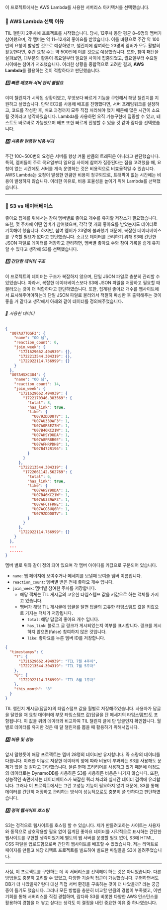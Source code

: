 이 프로젝트에서는 AWS Lambda를 사용한 서버리스 아키텍처를 선택했습니다.

### 🎯 AWS Lambda 선택 이유

TIL 챌린지 2주차에 프로젝트를 시작했습니다. 당시, 12주차 동안 평균 8\~9명의 멤버가 참여했으며, 각 멤버는 약 11\~12개의 좋아요를 받았습니다. 이를 바탕으로 주간 약 100번의 요청이 발생할 것으로 예상하였고, 챌린지에 참여하는 23명의 멤버가 모두 활발히 활동한다면, 주간 요청 수는 약 500번에 이를 것으로 예상했습니다.
또한, 참여 패턴을 살펴보면, 대부분의 활동이 목요일부터 일요일 사이에 집중되었고, 월요일부터 수요일 사이에는 참여가 저조했습니다. 이러한 상황을 종합적으로 고려한 결과, **AWS Lambda**를 활용하는 것이 적합하다고 판단했습니다.

##### 1️⃣ 빠른 배포와 서버 관리 불필요

이미 챌린지가 시작된 상황이였고, 무엇보다 빠르게 기능을 구현해서 해당 챌린지를 지원하고 싶었습니다. 만약 EC2를 사용해 배포를 진행했다면, 서버 프레임워크를 설정하고, 코드를 작성한 후, 배포 과정까지 모두 직접 처리해야 했기 때문에 많은 시간이 소요될 것이라고 생각하였습니다. Lambda를 사용하면 오직 기능구현에 집중할 수 있고, 테스트도 바로바로 가능했으며 배포 또한 빠르게 진행할 수 있을 것 같아 람다를 선택했습니다.

##### 2️⃣ 사용한 만큼만 비용 부과

주간 100~500번의 요청은 서버를 항상 켜둘 만큼의 트래픽은 아니라고 판단했습니다. 특히, 멤버들이 주로 목요일부터 일요일 사이에 참여가 집중된다는 점을 고려했을 때, 요청이 없는 시간에도 서버를 계속 운영하는 것은 비용적으로 비효율적일 수 있습니다. AWS Lambda는 요청이 발생한 만큼만 비용이 청구되므로, 트래픽이 없는 시간에는 비용이 발생하지 않습니다. 이러한 이유로, 비용 효율성을 높이기 위해 Lambda를 선택했습니다.

---

### 🎯 S3 vs 데이터베이스

좋아요 집계를 위해서는 참여 멤버별로 좋아요 개수를 유지할 저장소가 필요했습니다. 또한, 몇 주차에 어떤 멤버가 참여했으며, 각각 몇 개의 좋아요를 받았는지도 데이터로 기록해야 했습니다. 하지만, 참여 멤버가 23명에 불과했기 때문에, 복잡한 데이터베이스를 구축할 필요가 없다고 판단했습니다.
소규모 데이터를 관리하기 위해 S3에 간단한 JSON 파일로 데이터를 저장하고 관리하면, 멤버별 좋아요 수와 참여 기록을 쉽게 유지할 수 있다고 생각해 S3를 선택했습니다.

##### 1️⃣ 간단한 데이터 구조

이 프로젝트의 데이터는 구조가 복잡하지 않으며, 단일 JSON 파일로 충분히 관리할 수 있었습니다. 따라서, 복잡한 데이터베이스보다 S3에 JSON 파일을 저장하고 필요할 때 불러오는 것이 더 적합하다고 판단하였습니다. 또한, 집계된 좋아요 개수를 웹사이트에서 표시해주어야하는데 단일 JSON 파일로 불러와서 적절히 파싱한 후 출력해주는 것이 좋을 거 같다고 생각해서 아래와 같이 데이터를 정의해주었습니다.

###### 📖 사용한 데이터

```json
{
  "U07AU7TQGF3": {
    "name": "OO 님",
    "reaction_count": 0,
    "join_week": {
      "1721629662.494939": {},
      "1722213544.304319": {},
      "1722922114.756999": {}
    }
  },
  "U07AHSXC3U4": {
    "name": "OO 님",
    "reaction_count": 14,
    "join_week": {
      "1721629662.494939": {
        "1722170346.383569": {
          "total": 8,
          "has_link": true,
          "like": {
            "U079ZDDD8TV": 1,
            "U07AU339WF3": 1,
            "U07A0RSEZ7H": 1,
            "U07B46KC21W": 1,
            "U07AHSY9UDA": 1,
            "U07A8PR8B0E": 1,
            "U07AFHRPDH8": 1,
            "U07B472R196": 1
          }
        }
      },
      "1722213544.304319": {
        "1722661142.562769": {
          "total": 6,
          "has_link": true,
          "like": {
            "U07AHSY9UDA": 1,
            "U07B46KC21W": 1,
            "U07AU339WF3": 1,
            "U07AFCTFRNE": 1,
            "U07ACG5UQ6R": 1,
            "U079ZDDD8TV": 1
          }
        }
      },
      "1722922114.756999": {}
    }
  },
  ...
  ......
}
```

멤버 별로 위와 같이 정의 되어 있으며 각 멤버 아이디를 키값으로 구분되어 있습니다.

- `name`: 웹 페이지에 보여주거나 메세지를 보낼때 보여줄 멤버 이름입니다.
- `reaction_count`: 멤버별 받은 전체 좋아요 개수 입니다.
- `join_week`: 멤버별 참여한 주차를 저장합니다.
  - 해당 객체는 TIL 게시글의 고유한 타임스템프 값을 키값으로 하는 객체를 가지고 있습니다.
  - 멤버가 해당 TIL 게시글에 답글을 달면 답글의 고유한 타임스탬프 값을 키값으로 가지는 객체가 저장됩니다.
    - `total`: 해당 답글의 좋아요 개수 입니다.
    - `has_link`: 블로그 글 링크가 게시되었는지 여부를 표시합니다. 링크를 게시하지 않으면(false) 참여하지 않은 것입니다.
    - `like`: 좋아요를 누른 멤버 ID를 저장합니다.

```json
{
  "timestamps": {
    "7": {
      "1721629662.494939": "TIL 7월 4주차",
      "1722213544.304319": "TIL 7월 5주차"
    },
    "8": {
      "1722922114.756999": "TIL 8월 1주차"
    },
    "this_month": "8"
  }
}
```

TIL 챌린지 게시글(답글X)의 타임스탬프 값을 월별로 저장해주었습니다.
사용자가 답글을 달았을 때 요청 데이터에 부모 타임스탬프 값(답글을 단 메세지의 타임스탬프)도 포함됩니다. 이 값을 위의 데이터와 비교하여 TIL 챌린지 글에 단 답글인지 확인합니다.
월별로 데이터를 유지한 것은 매 달 챌린저를 뽑을 때 활용하기 위해서입니다.

##### 2️⃣ 비용 및 성능

앞서 말했듯이 해당 프로젝트는 멤버 28명의 데이터만 유지합니다. 즉 소량의 데이터를 다룹니다. 이러한 이유로 저장한 데이터의 양에 따라 비용이 부과되는 S3를 사용해도 문제가 없을 것 같다고 판단했습니다. 물론 현재 프리티어를 사용하고 있기 때문에 이정도의 데이터로는 DynamoDB를 사용하든 S3를 사용하든 비용은 나가지 않습니다. 또한, 성능적인 측면에서는 데이터베이스가 복잡한 쿼리 처리와 실시간 데이터 검색에 유리합니다. 그러나 이 프로젝트에서는 그런 고성능 기능이 필요하지 않기 때문에, S3를 통해 데이터를 간단히 저장하고 관리하는 방식이 성능적으로도 충분히 쓸 만하다고 판단하였습니다.

##### 3️⃣ 정적 웹사이트 호스팅

S3는 정적으로 웹사이트를 호스팅 할 수 있습니다. 제가 만들려고하는 사이트는 사용자와 동적으로 상호작용할 필요 없이 집계된 좋아요 데이터를 시각적으로 표시하는 간단한 웹사이트를 구현할 생각이었기에 별도의 웹 서버를 운영할 필요 없이, S3에 HTML, CSS 파일을 업로드함으로써 간단히 웹사이트를 배포할 수 있었습니다. 저는 리액트로 페이지를 만들고 해당 리액트 프로젝트를 빌드하여 빌드한 파일들을 S3에 올려주었습니다.

---

사실, 이 프로젝트를 구현하는 데 꼭 서버리스를 선택해야 하는 것은 아니었습니다. 다른 방법들도 충분히 고려할 수 있었고, 다양한 기술적 접근이 가능했습니다. 구현하면서도 DB가 더 나았을까? 람다 대신 직접 서버 환경을 구축하는 것이 더 나았을까? 라는 궁금증이 들기도 했습니다. 그러나 모든 방법을 충분히 비교할 만큼의 경험이 부족했고, 이번 기회를 통해 서버리스를 직접 경험하며, 람다와 S3를 비롯한 다양한 AWS 인스턴스를 활용하여 경험을 더 쌓고 싶다는 생각도 이 결정을 내린 중요한 이유 중 하나였습니다.
